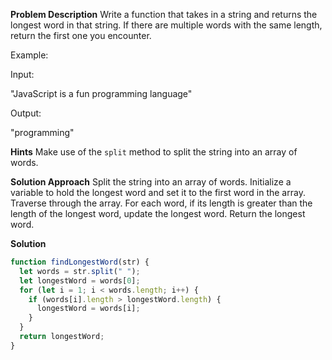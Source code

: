 **Problem Description**
Write a function that takes in a string and returns the longest word in that string.
If there are multiple words with the same length, return the first one you encounter.

Example:

Input:

"JavaScript is a fun programming language"

Output:

"programming"

**Hints**
Make use of the `split` method to split the string into an array of words.

**Solution Approach**
Split the string into an array of words.
Initialize a variable to hold the longest word and set it to the first word in the array.
Traverse through the array. For each word, if its length is greater than the length of the longest word, update the longest word.
Return the longest word.

**Solution**

```javascript
function findLongestWord(str) {
  let words = str.split(" ");
  let longestWord = words[0];
  for (let i = 1; i < words.length; i++) {
    if (words[i].length > longestWord.length) {
      longestWord = words[i];
    }
  }
  return longestWord;
}
```
